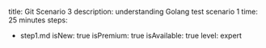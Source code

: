 title: Git Scenario 3
description: understanding Golang test scenario 1
time: 25 minutes
steps:
  - step1.md
isNew: true
isPremium: true
isAvailable: true
level: expert
